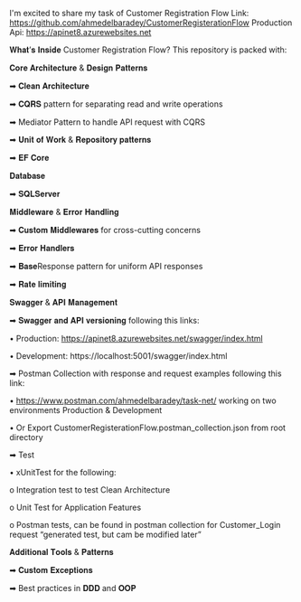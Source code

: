  I'm excited to share my task of Customer Registration Flow 
 Link: https://github.com/ahmedelbaradey/CustomerRegisterationFlow
Production Api: https://apinet8.azurewebsites.net


𝐖𝐡𝐚𝐭’𝐬 𝐈𝐧𝐬𝐢𝐝𝐞 Customer Registration Flow?
 This repository is packed with:
 
 𝐂𝐨𝐫𝐞 𝐀𝐫𝐜𝐡𝐢𝐭𝐞𝐜𝐭𝐮𝐫𝐞 & 𝐃𝐞𝐬𝐢𝐠𝐧 𝐏𝐚𝐭𝐭𝐞𝐫𝐧𝐬
 
➡ 𝐂𝐥𝐞𝐚𝐧 𝐀𝐫𝐜𝐡𝐢𝐭𝐞𝐜𝐭𝐮𝐫𝐞
 
➡ 𝐂𝐐𝐑𝐒 pattern for separating read and write operations
 
➡ Mediator Pattern to handle API request with CQRS  

➡ 𝐔𝐧𝐢𝐭 𝐨𝐟 𝐖𝐨𝐫𝐤 & 𝐑𝐞𝐩𝐨𝐬𝐢𝐭𝐨𝐫𝐲 𝐩𝐚𝐭𝐭𝐞𝐫𝐧𝐬
 
➡ 𝐄𝐅 𝐂𝐨𝐫𝐞


𝐃𝐚𝐭𝐚𝐛𝐚𝐬𝐞

 ➡ 𝐒𝐐𝐋𝐒𝐞𝐫𝐯𝐞𝐫

 𝐌𝐢𝐝𝐝𝐥𝐞𝐰𝐚𝐫𝐞 & 𝐄𝐫𝐫𝐨𝐫 𝐇𝐚𝐧𝐝𝐥𝐢𝐧𝐠
 
 ➡ 𝐂𝐮𝐬𝐭𝐨𝐦 𝐌𝐢𝐝𝐝𝐥𝐞𝐰𝐚𝐫𝐞𝐬 for cross-cutting concerns
 
 ➡ 𝐄𝐫𝐫𝐨𝐫 𝐇𝐚𝐧𝐝𝐥𝐞𝐫𝐬 
 
 ➡ 𝐁𝐚𝐬𝐞Response pattern for uniform API responses
 
➡ 𝐑𝐚𝐭𝐞 𝐥𝐢𝐦𝐢𝐭𝐢𝐧𝐠

 𝐒𝐰𝐚𝐠𝐠𝐞𝐫 & 𝐀𝐏𝐈 𝐌𝐚𝐧𝐚𝐠𝐞𝐦𝐞𝐧𝐭
 
 ➡ 𝐒𝐰𝐚𝐠𝐠𝐞𝐫 𝐚𝐧𝐝 𝐀𝐏𝐈 𝐯𝐞𝐫𝐬𝐢𝐨𝐧𝐢𝐧𝐠 following this links:
 
•	Production: https://apinet8.azurewebsites.net/swagger/index.html

•	Development: https://localhost:5001/swagger/index.html

➡ Postman Collection with response and request examples following this link:

•	https://www.postman.com/ahmedelbaradey/task-net/   working on two environments Production & Development 

•	Or Export CustomerRegisterationFlow.postman_collection.json from root directory 

➡ Test 

•	xUnitTest for the following: 

o	Integration test to test Clean Architecture 

o	Unit Test for Application Features 

o	Postman tests, can be found in postman collection for Customer_Login request “generated test, but cam be modified later”

 

 𝐀𝐝𝐝𝐢𝐭𝐢𝐨𝐧𝐚𝐥 𝐓𝐨𝐨𝐥𝐬 & 𝐏𝐚𝐭𝐭𝐞𝐫𝐧𝐬
 
 ➡ 𝐂𝐮𝐬𝐭𝐨𝐦 𝐄𝐱𝐜𝐞𝐩𝐭𝐢𝐨𝐧𝐬 
 
 ➡ Best practices in 𝐃𝐃𝐃 and 𝐎𝐎𝐏


